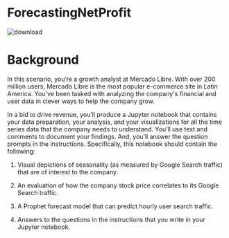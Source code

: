 # ForecastingNetProfit

![download](https://github.com/shahp630/ForecastingNetProfit/assets/133065460/518a50fa-a872-44d0-b2c2-b9896780a5a3)

# Background
In this scenario, you’re a growth analyst at Mercado Libre. With over 200 million users, Mercado Libre is the most popular e-commerce site in Latin America. You've been tasked with analyzing the company's financial and user data in clever ways to help the company grow.

In a bid to drive revenue, you’ll produce a Jupyter notebook that contains your data preparation, your analysis, and your visualizations for all the time series data that the company needs to understand. You’ll use text and comments to document your findings. And, you’ll answer the question prompts in the instructions. Specifically, this notebook should contain the following:

1) Visual depictions of seasonality (as measured by Google Search traffic) that are of interest to the company.

2) An evaluation of how the company stock price correlates to its Google Search traffic.

3) A Prophet forecast model that can predict hourly user search traffic.

4) Answers to the questions in the instructions that you write in your Jupyter notebook.





